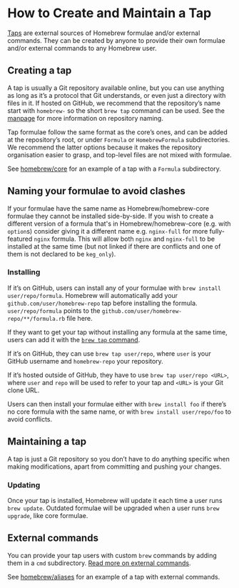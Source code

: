 # How to Create and Maintain a Tap

[Taps](Taps.md) are external sources of Homebrew formulae and/or external commands. They
can be created by anyone to provide their own formulae and/or external commands
to any Homebrew user.

## Creating a tap

A tap is usually a Git repository available online, but you can use anything as
long as it’s a protocol that Git understands, or even just a directory with
files in it.
If hosted on GitHub, we recommend that the repository’s name start with
`homebrew-` so the short `brew tap` command can be used.
See the [manpage](Manpage.md) for more information on repository naming.

Tap formulae follow the same format as the core’s ones, and can be added at the
repository’s root, or under `Formula` or `HomebrewFormula` subdirectories. We
recommend the latter options because it makes the repository organisation
easier to grasp, and top-level files are not mixed with formulae.

See [homebrew/core](https://github.com/Homebrew/homebrew-core) for an example of
a tap with a `Formula` subdirectory.

## Naming your formulae to avoid clashes

If your formulae have the same name as Homebrew/homebrew-core formulae they cannot be installed side-by-side. If you wish to create a different version of a formula that's in Homebrew/homebrew-core (e.g. with `option`s) consider giving it a different name e.g. `nginx-full` for more fully-featured `nginx` formula. This will allow both `nginx` and `nginx-full` to be installed at the same time (but not linked if there are conflicts and one of them is not declared to be `keg_only`).

### Installing

If it’s on GitHub, users can install any of your formulae with
`brew install user/repo/formula`. Homebrew will automatically add your
`github.com/user/homebrew-repo` tap before installing the formula.
`user/repo/formula` points to the `github.com/user/homebrew-repo/**/formula.rb`
file here.

If they want to get your tap without installing any formula at the same time,
users can add it with the [`brew tap` command](Taps.md).

If it’s on GitHub, they can use `brew tap user/repo`, where `user` is your
GitHub username and `homebrew-repo` your repository.

If it’s hosted outside of GitHub, they have to use `brew tap user/repo <URL>`,
where `user` and `repo` will be used to refer to your tap and `<URL>` is your
Git clone URL.

Users can then install your formulae either with `brew install foo` if there’s
no core formula with the same name, or with `brew install user/repo/foo` to
avoid conflicts.

## Maintaining a tap

A tap is just a Git repository so you don’t have to do anything specific when
making modifications, apart from committing and pushing your changes.

### Updating

Once your tap is installed, Homebrew will update it each time a user runs
`brew update`. Outdated formulae will be upgraded when a user runs
`brew upgrade`, like core formulae.

## External commands

You can provide your tap users with custom `brew` commands by adding them in a
`cmd` subdirectory. [Read more on external commands](External-Commands.md).

See [homebrew/aliases](https://github.com/Homebrew/homebrew-aliases) for an
example of a tap with external commands.
